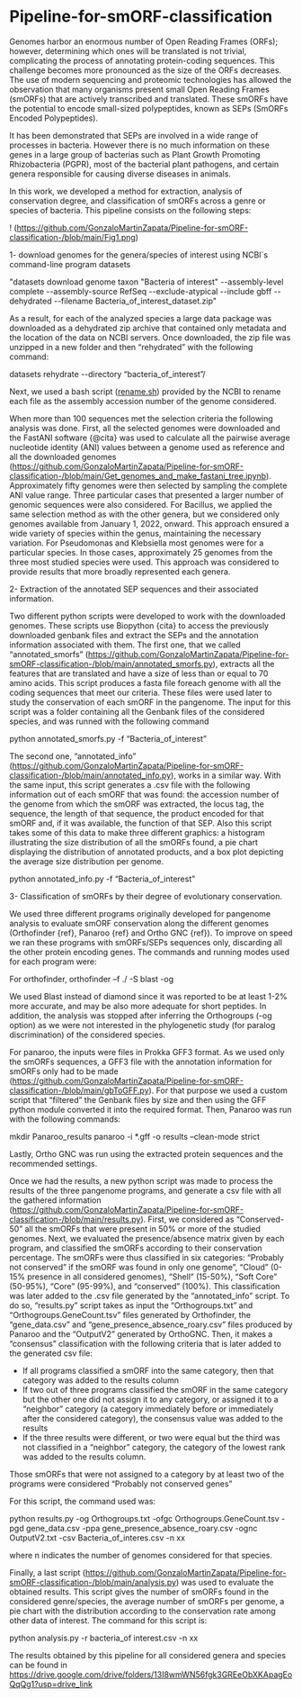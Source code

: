# Pipeline-for-smORF-classification

Genomes harbor an enormous number of Open Reading Frames (ORFs); however, determining which ones will be translated is not trivial, complicating the process of annotating protein-coding sequences. This challenge becomes more pronounced as the size of the ORFs decreases. The use of modern sequencing and proteomic technologies has allowed the observation that many organisms present small Open Reading Frames (smORFs) that are actively transcribed and translated. These smORFs have the potential to encode small-sized polypeptides, known as SEPs (SmORFs Encoded Polypeptides). 

It has been demonstrated that SEPs are involved in a wide range of processes in bacteria. However there is no much information on these genes in a large group of bacterias such as Plant Growth Promoting Rhizobacteria (PGPR), most of the bacterial plant pathogens, and certain genera responsible for causing diverse diseases in animals.

In this work, we developed a method for extraction, analysis of conservation degree, and classification of smORFs across a genre or species of bacteria. This pipeline consists on the following steps:

! (https://github.com/GonzaloMartinZapata/Pipeline-for-smORF-classification-/blob/main/Fig1.png)

1- download genomes for the genera/species of interest using NCBI´s command-line program datasets

"datasets download genome taxon "Bacteria of interest" --assembly-level complete  --assembly-source RefSeq --exclude-atypical --include gbff --dehydrated --filename Bacteria_of_interest_dataset.zip"

As a result, for each of the analyzed  species a large data package was downloaded as a dehydrated zip archive that contained only metadata and the location of the data on NCBI servers. Once downloaded, the zip file was unzipped in a new folder and then “rehydrated” with the following command:

datasets rehydrate  --directory “bacteria_of_interest”/

Next, we used a bash script ([rename.sh](https://github.com/GonzaloMartinZapata/Pipeline-for-smORF-classification-/blob/main/rename.sh.txt)) provided by the NCBI to rename each file as the assembly accession number of the genome considered. 

When more than 100 sequences met the selection criteria the following analysis was done. First, all the selected genomes were downloaded and the FastANI software {@cita} was used to calculate all the pairwise average nucleotide identity (ANI) values between a genome used as reference and all the downloaded genomes (https://github.com/GonzaloMartinZapata/Pipeline-for-smORF-classification-/blob/main/Get_genomes_and_make_fastani_tree.ipynb). Approximately fifty genomes were then selected by sampling the complete ANI value range. Three particular cases that presented a larger number of genomic sequences were also considered. For Bacillus, we applied the same selection method as with the other genera, but we considered only genomes available from January 1, 2022, onward. This approach ensured a wide variety of species within the genus, maintaining the necessary variation. For Pseudomonas and Klebsiella most genomes were for a particular species. In those cases, approximately 25 genomes from the three most studied species were used. This approach was considered to provide results that more broadly represented each genera.

2- Extraction of the annotated SEP sequences and their associated information.

Two different python scripts were developed to work with the downloaded genomes. These scripts use Biopython {cita} to access the previously downloaded genbank files and extract the SEPs and the annotation information associated with them. The first one, that we called “annotated_smorfs” (https://github.com/GonzaloMartinZapata/Pipeline-for-smORF-classification-/blob/main/annotated_smorfs.py), extracts all the features that are translated and have a size of less than or equal to 70 amino acids. This script produces a fasta file foreach genome with all the coding sequences that meet our criteria. These files were used later to study the conservation of each smORF in the pangenome. The input for this script was a folder containing all the Genbank files of the considered species, and was runned with the following command

python annotated_smorfs.py -f “Bacteria_of_interest”

The second one, “annotated_info” (https://github.com/GonzaloMartinZapata/Pipeline-for-smORF-classification-/blob/main/annotated_info.py), works in a similar way. With the same input, this script generates a .csv file with the following information out of each smORF that was found: the accession number of the genome from which the smORF was extracted, the locus tag, the sequence, the length of that sequence, the product encoded for that smORF and, if it was available, the function of that SEP. Also this script takes some of this data to make three different graphics: a histogram illustrating the size distribution of all the smORFs found, a pie chart displaying the distribution of annotated products, and a box plot depicting the average size distribution per genome.

python annotated_info.py -f “Bacteria_of_interest”

3- Classification of smORFs by their degree of evolutionary conservation.

We used three different programs originally developed for pangenome analysis to evaluate smORF conservation along the different genomes (Orthofinder {ref}, Panaroo {ref} and Ortho GNC {ref}). To improve on speed we ran these programs with smORFs/SEPs sequences only, discarding all the other protein encoding genes. The commands and running modes used for each program were: 

For orthofinder,  orthofinder  –f ./ -S blast -og

We used Blast instead of diamond since it was reported to be at least 1-2% more accurate, and may be also more adequate for short peptides. In addition, the analysis was stopped after inferring the Orthogroups (-og option) as we were not interested in the phylogenetic study (for paralog discrimination) of the considered species.

For panaroo, the inputs were files in Prokka GFF3 format.  As we used only the smORFs sequences, a GFF3 file with the annotation information for smORFs only had to be made (https://github.com/GonzaloMartinZapata/Pipeline-for-smORF-classification-/blob/main/gbToGFF.py). For that purpose we used a custom script that “filtered” the Genbank files by size and then using the GFF python module converted it into the required format. Then, Panaroo was run with the following commands:

mkdir Panaroo_results
panaroo -i *.gff -o results –clean-mode strict

Lastly, Ortho GNC was run using the extracted protein sequences and the recommended settings.  

Once we had the results, a new python script was made to process the results of the three pangenome programs, and generate a csv file with all the gathered information (https://github.com/GonzaloMartinZapata/Pipeline-for-smORF-classification-/blob/main/results.py). First, we considered as “Conserved-50” all the smORFs that were present in 50% or more of the studied genomes. Next, we evaluated the presence/absence matrix given by each program, and classified the smORFs according to their conservation percentage. The smORFs were thus classified in six categories: “Probably not conserved” if the smORF was found in only one genome”, “Cloud” (0-15% presence in all considered genomes), “Shell” (15-50%), “Soft Core” (50-95%), “Core” (95-99%), and “conserved” (100%). This classification was later added to the .csv file generated by the “annotated_info” script. To do so, “results.py” script takes as input the “Orthogroups.txt” and “Orthogroups.GeneCount.tsv” files generated by Orthofinder, the “gene_data.csv” and “gene_presence_absence_roary.csv” files produced by Panaroo and the “OutputV2” generated by OrthoGNC. Then, it makes a “consensus” classification with the following criteria that is later added to the generated csv file: 
* If all programs classified a smORF into the same category, then that category was added to the results column
* If two out of three programs classified the smORF in the same category but the other one did not assign it to any category, or assigned it to a “neighbor” category (a category immediately before or immediately after the considered category), the consensus value was added to the results
* If the three results were different, or two were equal but the third was not classified in a “neighbor” category, the category of the lowest rank was added to the results column.

Those smORFs that were not assigned to a category by at least two of the programs were considered “Probably not conserved genes” 

For this script, the command used was: 

python results.py -og Orthogroups.txt -ofgc Orthogroups.GeneCount.tsv -pgd gene_data.csv -ppa gene_presence_absence_roary.csv -ognc OutputV2.txt -csv Bacteria_of_interes.csv -n xx

where n indicates the number of genomes considered for that species. 

Finally, a last script (https://github.com/GonzaloMartinZapata/Pipeline-for-smORF-classification-/blob/main/analysis.py) was used to evaluate the obtained results. This script gives the number of smORFs found in the considered genre/species, the average number of smORFs per genome, a pie chart with the distribution according to the conservation rate among other data of interest. The command for this script is:

python analysis.py -r bacteria_of interest.csv -n xx 

The results obtained by this pipeline for all considered genera and species can be found in https://drive.google.com/drive/folders/13I8wmWN56fgk3GREeObXKApagEoQqQg1?usp=drive_link

